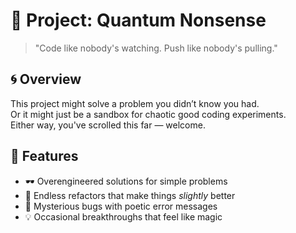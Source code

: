 # 🧬 Project: Quantum Nonsense

> "Code like nobody's watching. Push like nobody's pulling."

## 🌀 Overview

This project might solve a problem you didn’t know you had.  
Or it might just be a sandbox for chaotic good coding experiments.  
Either way, you've scrolled this far — welcome.

## 🧪 Features

- 🕶️ Overengineered solutions for simple problems  
- 🔄 Endless refactors that make things *slightly* better  
- 🌌 Mysterious bugs with poetic error messages  
- 💡 Occasional breakthroughs that feel like magic
